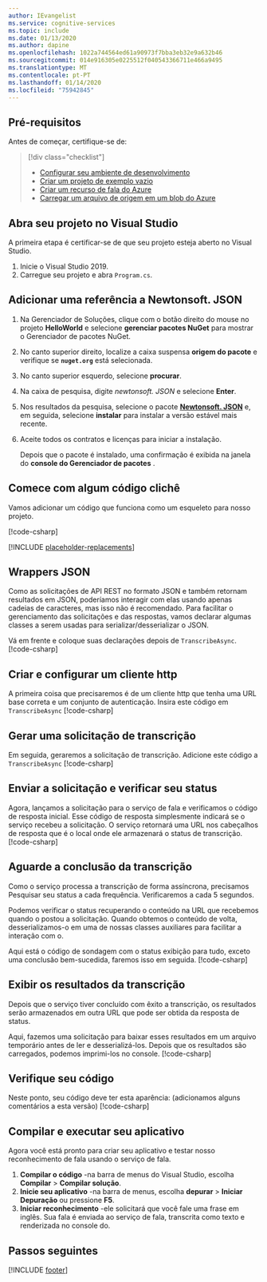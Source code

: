 ```yaml
---
author: IEvangelist
ms.service: cognitive-services
ms.topic: include
ms.date: 01/13/2020
ms.author: dapine
ms.openlocfilehash: 1022a744564ed61a90973f7bba3eb32e9a632b46
ms.sourcegitcommit: 014e916305e0225512f040543366711e466a9495
ms.translationtype: MT
ms.contentlocale: pt-PT
ms.lasthandoff: 01/14/2020
ms.locfileid: "75942845"
---
```

## <a name="prerequisites"></a>Pré-requisitos

Antes de começar, certifique-se de:

> [!div class="checklist"]
> * [Configurar seu ambiente de desenvolvimento](../../../../quickstarts/setup-platform.md?tabs=vs&pivots=programmming-language-csharp)
> * [Criar um projeto de exemplo vazio](../../../../quickstarts/create-project.md?pivots=programmming-language-csharp)
> * [Criar um recurso de fala do Azure](../../../../get-started.md)
> * [Carregar um arquivo de origem em um blob do Azure](https://docs.microsoft.com/azure/storage/blobs/storage-quickstart-blobs-portal)

## <a name="open-your-project-in-visual-studio"></a>Abra seu projeto no Visual Studio

A primeira etapa é certificar-se de que seu projeto esteja aberto no Visual Studio.

1. Inicie o Visual Studio 2019.
2. Carregue seu projeto e abra `Program.cs`.

## <a name="add-a-reference-to-newtonsoftjson"></a>Adicionar uma referência a Newtonsoft. JSON

1. Na Gerenciador de Soluções, clique com o botão direito do mouse no projeto **HelloWorld** e selecione **gerenciar pacotes NuGet** para mostrar o Gerenciador de pacotes NuGet.

1. No canto superior direito, localize a caixa suspensa **origem do pacote** e verifique se **`nuget.org`** está selecionada.

1. No canto superior esquerdo, selecione **procurar**.

1. Na caixa de pesquisa, digite *newtonsoft. JSON* e selecione **Enter**.

1. Nos resultados da pesquisa, selecione o pacote [**Newtonsoft. JSON**](https://www.nuget.org/packages/Newtonsoft.Json) e, em seguida, selecione **instalar** para instalar a versão estável mais recente.

1. Aceite todos os contratos e licenças para iniciar a instalação.

   Depois que o pacote é instalado, uma confirmação é exibida na janela do **console do Gerenciador de pacotes** .

## <a name="start-with-some-boilerplate-code"></a>Comece com algum código clichê

Vamos adicionar um código que funciona como um esqueleto para nosso projeto.

[!code-csharp[](~/samples-cognitive-services-speech-sdk/quickstart/csharp/dotnet/from-blob/program.cs?range=6-43,138,277)]

[!INCLUDE [placeholder-replacements](../placeholder-replacement.md)]

## <a name="json-wrappers"></a>Wrappers JSON

Como as solicitações de API REST no formato JSON e também retornam resultados em JSON, poderíamos interagir com elas usando apenas cadeias de caracteres, mas isso não é recomendado.
Para facilitar o gerenciamento das solicitações e das respostas, vamos declarar algumas classes a serem usadas para serializar/desserializar o JSON.

Vá em frente e coloque suas declarações depois de `TranscribeAsync`.
[!code-csharp[](~/samples-cognitive-services-speech-sdk/quickstart/csharp/dotnet/from-blob/program.cs?range=140-276)]

## <a name="create-and-configure-an-http-client"></a>Criar e configurar um cliente http
A primeira coisa que precisaremos é de um cliente http que tenha uma URL base correta e um conjunto de autenticação.
Insira este código em `TranscribeAsync` [!code-csharp[](~/samples-cognitive-services-speech-sdk/quickstart/csharp/dotnet/from-blob/program.cs?range=46-50)]

## <a name="generate-a-transcription-request"></a>Gerar uma solicitação de transcrição
Em seguida, geraremos a solicitação de transcrição. Adicione este código a `TranscribeAsync` [!code-csharp[](~/samples-cognitive-services-speech-sdk/quickstart/csharp/dotnet/from-blob/program.cs?range=52-57)]

## <a name="send-the-request-and-check-its-status"></a>Enviar a solicitação e verificar seu status
Agora, lançamos a solicitação para o serviço de fala e verificamos o código de resposta inicial. Esse código de resposta simplesmente indicará se o serviço recebeu a solicitação. O serviço retornará uma URL nos cabeçalhos de resposta que é o local onde ele armazenará o status de transcrição.
[!code-csharp[](~/samples-cognitive-services-speech-sdk/quickstart/csharp/dotnet/from-blob/program.cs?range=59-70)]

## <a name="wait-for-the-transcription-to-complete"></a>Aguarde a conclusão da transcrição
Como o serviço processa a transcrição de forma assíncrona, precisamos Pesquisar seu status a cada frequência. Verificaremos a cada 5 segundos.

Podemos verificar o status recuperando o conteúdo na URL que recebemos quando o postou a solicitação. Quando obtemos o conteúdo de volta, desserializamos-o em uma de nossas classes auxiliares para facilitar a interação com o.

Aqui está o código de sondagem com o status exibição para tudo, exceto uma conclusão bem-sucedida, faremos isso em seguida.
[!code-csharp[](~/samples-cognitive-services-speech-sdk/quickstart/csharp/dotnet/from-blob/program.cs?range=72-106,121-137)]

## <a name="display-the-transcription-results"></a>Exibir os resultados da transcrição
Depois que o serviço tiver concluído com êxito a transcrição, os resultados serão armazenados em outra URL que pode ser obtida da resposta de status.

Aqui, fazemos uma solicitação para baixar esses resultados em um arquivo temporário antes de ler e desserializá-los.
Depois que os resultados são carregados, podemos imprimi-los no console.
[!code-csharp[](~/samples-cognitive-services-speech-sdk/quickstart/csharp/dotnet/from-blob/program.cs?range=107-120)]

## <a name="check-your-code"></a>Verifique seu código
Neste ponto, seu código deve ter esta aparência: (adicionamos alguns comentários a esta versão) [!code-csharp[](~/samples-cognitive-services-speech-sdk/quickstart/csharp/dotnet/from-blob/program.cs?range=6-277)]

## <a name="build-and-run-your-app"></a>Compilar e executar seu aplicativo

Agora você está pronto para criar seu aplicativo e testar nosso reconhecimento de fala usando o serviço de fala.

1. **Compilar o código** -na barra de menus do Visual Studio, escolha **Compilar** > **Compilar solução**.
2. **Inicie seu aplicativo** -na barra de menus, escolha **depurar** > **Iniciar Depuração** ou pressione **F5**.
3. **Iniciar reconhecimento** -ele solicitará que você fale uma frase em inglês. Sua fala é enviada ao serviço de fala, transcrita como texto e renderizada no console do.

## <a name="next-steps"></a>Passos seguintes

[!INCLUDE [footer](./footer.md)]

